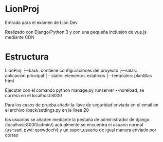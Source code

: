 # LionProj
Entrada para el examen de Lion Dev

Realizado con Django/Python 3 y con una pequeña inclusion de vue.js mediante CDN

# Estructura
LionProj
├─back: contiene configuraciones del proyecto
├─salas: aplicacion principal
  ├─static: elementos estaticos
  ├─templates: plantillas html

Ejecutar con el comando python manage.py runserver --noreload, se correra en el localhost:8000

Para los casos de prueba añadir la llave de seguridad enviada en el email en el archivo /back/settings.py en la linea 20

los usuarios se añaden mediante la pestaña de administrador de django (localhost:8000/admin/)
actualmente se encuentra el usuario normal (usr:sad, pwd: qsxwdcefv) y un super_usuario de igual manera enviado por correo
